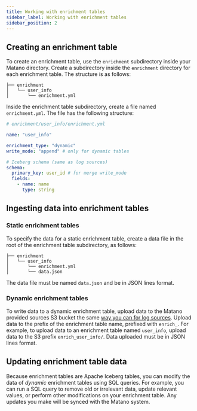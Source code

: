 ```yaml
---
title: Working with enrichment tables
sidebar_label: Working with enrichment tables
sidebar_position: 2
---
```


## Creating an enrichment table

To create an enrichment table, use the `enrichment` subdirectory inside your Matano directory. Create a subdirectory inside the `enrichment` directory for each enrichment table. The structure is as follows:

```
├── enrichment
│   └── user_info
│       └── enrichment.yml
```

Inside the enrichment table subdirectory, create a file named `enrichment.yml`. The file has the following structure:

```yml
# enrichment/user_info/enrichment.yml

name: "user_info"

enrichment_type: "dynamic"
write_mode: "append" # only for dynamic tables

# Iceberg schema (same as log sources)
schema:
  primary_key: user_id # for merge write_mode
  fields:
    - name: name
      type: string
```

## Ingesting data into enrichment tables

### Static enrichment tables

To specify the data for a static enrichment table, create a data file in the root of the enrichment table subdirectory, as follows:

```
├── enrichment
│   └── user_info
│       └── enrichment.yml
│       └── data.json
```

The data file must be named `data.json` and be in JSON lines format.

### Dynamic enrichment tables

To write data to a dynamic enrichment table, upload data to the Matano provided sources S3 bucket the same [way you can for log sources](../log-sources/ingestion.md#using-the-matano-provided-sources-bucket). Upload data to the prefix of the enrichment table name, prefixed with `enrich_`. For example, to upload data to an enrichment table named `user_info`, upload data to the S3 prefix `enrich_user_info/`. Data uploaded must be in JSON lines format.

## Updating enrichment table data

Because enrichment tables are Apache Iceberg tables, you can modify the data of *dynamic* enrichment tables using SQL queries. For example, you can run a SQL query to remove old or irrelevant data, update relevant values, or perform other modifications on your enrichment table. Any updates you make will be synced with the Matano system.
